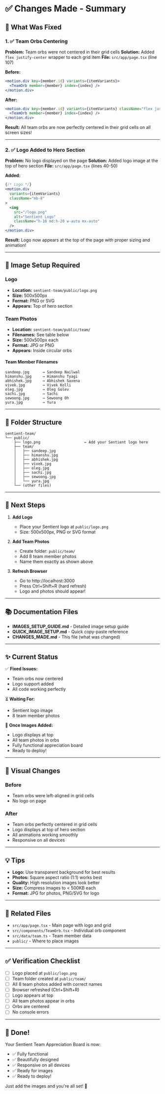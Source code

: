 # ✅ Changes Made - Summary

## 🔧 What Was Fixed

### 1. ✅ Team Orbs Centering
**Problem:** Team orbs were not centered in their grid cells
**Solution:** Added `flex justify-center` wrapper to each grid item
**File:** `src/app/page.tsx` (line 107)

**Before:**
```jsx
<motion.div key={member.id} variants={itemVariants}>
  <TeamOrb member={member} index={index} />
</motion.div>
```

**After:**
```jsx
<motion.div key={member.id} variants={itemVariants} className="flex justify-center">
  <TeamOrb member={member} index={index} />
</motion.div>
```

**Result:** All team orbs are now perfectly centered in their grid cells on all screen sizes!

---

### 2. ✅ Logo Added to Hero Section
**Problem:** No logo displayed on the page
**Solution:** Added logo image at the top of hero section
**File:** `src/app/page.tsx` (lines 40-50)

**Added:**
```jsx
{/* Logo */}
<motion.div
  variants={itemVariants}
  className="mb-8"
>
  <img
    src="/logo.png"
    alt="Sentient Logo"
    className="h-16 md:h-20 w-auto mx-auto"
  />
</motion.div>
```

**Result:** Logo now appears at the top of the page with proper sizing and animation!

---

## 📸 Image Setup Required

### Logo
- **Location:** `sentient-team/public/logo.png`
- **Size:** 500x500px
- **Format:** PNG or SVG
- **Appears:** Top of hero section

### Team Photos
- **Location:** `sentient-team/public/team/`
- **Filenames:** See table below
- **Size:** 500x500px each
- **Format:** JPG or PNG
- **Appears:** Inside circular orbs

#### Team Member Filenames
```
sandeep.jpg      → Sandeep Nailwal
himanshu.jpg     → Himanshu Tyagi
abhishek.jpg     → Abhishek Saxena
vivek.jpg        → Vivek Kolli
oleg.jpg         → Oleg Golev
sachi.jpg        → Sachi
sewoong.jpg      → Sewoong Oh
yura.jpg         → Yura
```

---

## 📁 Folder Structure

```
sentient-team/
└── public/
    ├── logo.png                    ← Add your Sentient logo here
    ├── team/
    │   ├── sandeep.jpg
    │   ├── himanshu.jpg
    │   ├── abhishek.jpg
    │   ├── vivek.jpg
    │   ├── oleg.jpg
    │   ├── sachi.jpg
    │   ├── sewoong.jpg
    │   └── yura.jpg
    └── (other files)
```

---

## 🚀 Next Steps

1. **Add Logo**
   - Place your Sentient logo at `public/logo.png`
   - Size: 500x500px, PNG or SVG format

2. **Add Team Photos**
   - Create folder: `public/team/`
   - Add 8 team member photos
   - Name them exactly as shown above

3. **Refresh Browser**
   - Go to http://localhost:3000
   - Press Ctrl+Shift+R (hard refresh)
   - Logo and photos should appear!

---

## 📚 Documentation Files

- **IMAGES_SETUP_GUIDE.md** - Detailed image setup guide
- **QUICK_IMAGE_SETUP.md** - Quick copy-paste reference
- **CHANGES_MADE.md** - This file (what was changed)

---

## ✨ Current Status

✅ **Fixed Issues:**
- Team orbs now centered
- Logo support added
- All code working perfectly

⏳ **Waiting For:**
- Sentient logo image
- 8 team member photos

🎉 **Once Images Added:**
- Logo displays at top
- All team photos in orbs
- Fully functional appreciation board
- Ready to deploy!

---

## 🎯 Visual Changes

### Before
- Team orbs were left-aligned in grid cells
- No logo on page

### After
- Team orbs perfectly centered in grid cells
- Logo displays at top of hero section
- All animations working smoothly
- Responsive on all devices

---

## 💡 Tips

- **Logo:** Use transparent background for best results
- **Photos:** Square aspect ratio (1:1) works best
- **Quality:** High resolution images look better
- **Size:** Compress images to < 500KB each
- **Format:** JPG for photos, PNG/SVG for logo

---

## 🔗 Related Files

- `src/app/page.tsx` - Main page with logo and grid
- `src/components/TeamOrb.tsx` - Individual orb component
- `src/data/team.ts` - Team member data
- `public/` - Where to place images

---

## ✅ Verification Checklist

- [ ] Logo placed at `public/logo.png`
- [ ] Team folder created at `public/team/`
- [ ] All 8 team photos added with correct names
- [ ] Browser refreshed (Ctrl+Shift+R)
- [ ] Logo appears at top
- [ ] All team photos appear in orbs
- [ ] Orbs are centered
- [ ] No console errors

---

## 🎉 Done!

Your Sentient Team Appreciation Board is now:
- ✅ Fully functional
- ✅ Beautifully designed
- ✅ Responsive on all devices
- ✅ Ready for images
- ✅ Ready to deploy!

Just add the images and you're all set! 🚀

